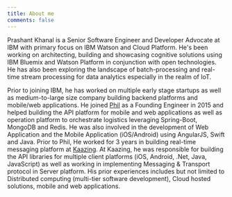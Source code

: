 ```yaml
---
title: About me
comments: false
---
```


Prashant Khanal is a Senior Software Engineer and Developer Advocate at IBM with primary focus on IBM Watson and Cloud Platform. He's been working on architecting, building and showcasing cognitive solutions using IBM Bluemix and Watson Platform in conjunction with open technologies. He has also been exploring the landscape of batch-processing and real-time stream processing for data analytics especially in the realm of IoT.

Prior to joining IBM, he has worked on multiple early stage startups as well as medium-to-large size company building backend platforms and mobile/web applications. He joined <a href="https://phil.us/" target="_blank">Phil</a> as a Founding Engineer in 2015 and helped building the API platform for mobile and web applications as well as operation platform to orchestrate logistics leveraging Spring-Boot, MongoDB and Redis. He was also involved in the development of Web Application and the Mobile Application (iOS/Android) using AngularJS, Swift and Java. Prior to Phil, He worked for 3 years in building real-time messaging platform at <a href="https://kaazing.com" target="_blank">Kaazing</a>. At Kaazing, he was responsible for building the API libraries for multiple client platforms (iOS, Android, .Net, Java, JavaScript) as well as working in implementing Messaging & Transport protocol in Server platform. His prior experiences includes but not limited to Distributed computing (multi-tier software development), Cloud hosted solutions, mobile and web applications.

